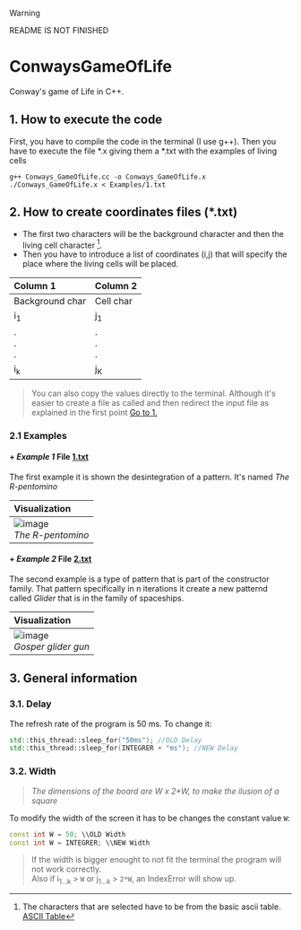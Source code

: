> [!WARNING]
> README IS NOT FINISHED
# ConwaysGameOfLife
Conway's game of Life in C++.

## 1. How to execute the code

First, you have to compile the code in the terminal (I use g++). Then you have to execute the file *.x giving them a *.txt with the examples of living cells

```Shell
g++ Conways_GameOfLife.cc -o Conways_GameOfLife.x
./Conways_GameOfLife.x < Examples/1.txt
```
## 2. How to create coordinates files (*.txt)

- The first two characters will be the background character and then the living cell character [^footnote].
- Then you have to introduce a list of coordinates (i,j) that will specify the place where the living cells will be placed.
  
| Column 1        | Column 2      |
| :-------------  | :-------------|
| Background char | Cell char     |
| i<sub>1</sub>   | j<sub>1</sub> |
| .<br/>.<br/>.   | .<br/>.<br/>. |
| i<sub>k</sub>   | j<sub>K</sub> |


> You can also copy the values ​​directly to the terminal. Although it's easier to create a file as called and then redirect the input file as explained in the first point [Go to 1.](#1-How-to-execute-the-code)

### 2.1 Examples

#### + _Example 1_ File [1.txt](Examples/1.txt)

The first example it is shown the desintegration of a pattern. It's named _The R-pentomino_

| Visualization  |
| :------------- |
|![image](https://github.com/jaume27/ConwaysGameOfLife/assets/149974083/dd618320-c0a6-42a3-8343-e6077b8ec723)<br/> *The R-pentomino*|                                            

#### + _Example 2_ File [2.txt](Examples/2.txt)

The second example is a type of pattern that is part of the constructor family. That pattern specifically in n iterations it create a new patternd called _Glider_ that is in the family of spaceships.

| Visualization  |
| :------------- |
|![image](https://upload.wikimedia.org/wikipedia/commons/e/e0/Game_of_life_glider_gun.svg)<br/> *Gosper glider gun*|                                                                          

## 3. General information

### 3.1. Delay

The refresh rate of the program is 50 ms. To change it:
```C++
std::this_thread::sleep_for("50ms"); //OLD Delay
std::this_thread::sleep_for(INTEGRER + "ms"); //NEW Delay
```

### 3.2. Width
 > _The dimensions of the board are W x 2*W, to make the ilusion of a square_

To modify the width of the screen it has to be changes the constant value ```W```:

```C++
const int W = 50; \\OLD Width
const int W = INTEGRER; \\NEW Width
```
> If the width is bigger enought to not fit the terminal the program will not work correctly.
> <br/>Also if i<sub>1...k</sub> > ```W``` or j<sub>1...k</sub> > ```2*W```, an IndexError will show up.




[^footnote]: The characters that are selected have to be from the basic ascii table. [ASCII Table](https://ca.wikipedia.org/wiki/ASCII)
